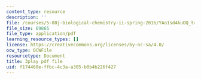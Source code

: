 ```yaml
---
content_type: resource
description: ''
file: /courses/5-08j-biological-chemistry-ii-spring-2016/YAo1sd4kuOQ_transcript.pdf
file_size: 69865
file_type: application/pdf
learning_resource_types: []
license: https://creativecommons.org/licenses/by-nc-sa/4.0/
ocw_type: OCWFile
resourcetype: Document
title: 3play pdf file
uid: f174460e-ffbc-4c3a-a305-b0b4b226f427
---
```

